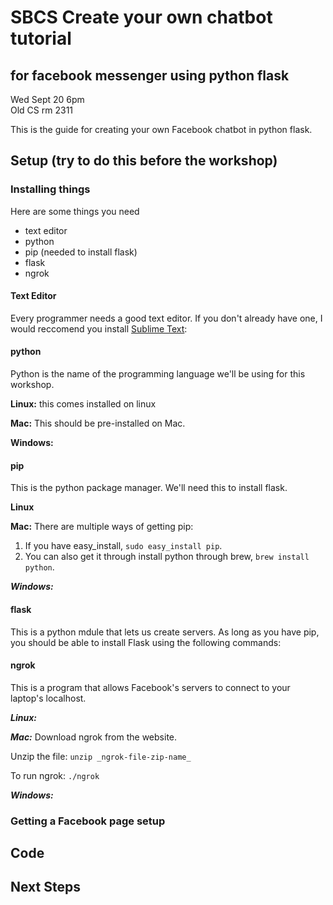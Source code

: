 # SBCS Create your own chatbot tutorial
## for facebook messenger using python flask

Wed Sept 20 6pm  
Old CS rm 2311

This is the guide for creating your own Facebook chatbot in python flask.

## Setup (try to do this before the workshop)

### Installing things

Here are some things you need

 * text editor
 * python
 * pip (needed to install flask)
 * flask
 * ngrok

#### Text Editor

Every programmer needs a good text editor. If you don't already have one, I would reccomend you install [Sublime Text](https://www.sublimetext.com/): 

#### python

Python is the name of the programming language we'll be using for this workshop.

__Linux:__ this comes installed on linux

__Mac:__ This should be pre-installed on Mac.

__Windows:__

#### pip

This is the python package manager. We'll need this to install flask.

__Linux__  

__Mac:__ There are multiple ways of getting pip:
1) If you have easy_install, `sudo easy_install pip`.
2) You can also get it through install python through brew, `brew install python`.


***Windows:***


#### flask

This is a python mdule that lets us create servers. As long as you have pip, you should be able to install Flask using the following commands:


#### ngrok

This is a program that allows Facebook's servers to connect to your laptop's localhost.

***Linux:***

***Mac:*** Download ngrok from the website. 

Unzip the file: `unzip _ngrok-file-zip-name_`

To run ngrok: `./ngrok`

***Windows:***

### Getting a Facebook page setup

## Code

## Next Steps
